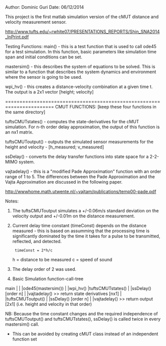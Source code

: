 Author: Dominic Guri
Date: 06/12/2014

This project is the first matlab simulation version of the cMUT distance and velocity measurement sensor. 

http://www.tufts.edu/~rwhite07/PRESENTATIONS_REPORTS/Shin_SNA2014_InPrint.pdf

Testing Functions:
main() - this is a test function that is used to call ode45 for a test simulation. In this function, basic parameters like simulation time span and initial conditions can be set. 

mastersim() - this describes the system of equations to be solved. This is similar to a function that describes the system dynamics and environment where the sensor is going to be used.

wpi_hv() - this creates a distance-velocity combination at a given time t. The output is a 2x1 vector [height; velocity]

=======================================================================
CMUT FUNCTIONS: [keep these four functions in the same directory]

tuftsCMUTstates() - computes the state-derivatives for the cMUT simulation. For n-th order delay approximation, the output of this function is an nx1 matrix. 

tuftsCMUToutput() - outputs the simulated sensor measurements for the height and velocity - [h_measured; v_measured]

ssDelay() - converts the delay transfer functions into state space for a 2-2-MIMO system.

vajtadelay() - this is a "modified Pade Approximation" function with an order range of 1 to 5. The differences between the Pade Approximation and the Vajta Approximation are discussed in the following paper.

http://wwwhome.math.utwente.nl/~vajtam/publications/temp00-pade.pdf

Notes:
1. The tuftsCMUToutput simulates a +/-0.06m/s standard deviation on the velocity output and +/-0.01m on the distance measurement.

2. Current delay time constant (timeConst) depends on the distance measured - this is based on assumming that the processing time is significantly dominated by the time it takes for a pulse to be transmitted, reflected, and detected. 
		
		timeConst = 2*h/c
	h = distance to be measured
	c = speed of sound

3. The delay order of 2 was used.

4. Basic Simulation function-call-tree

main
	|
	|
	|ode45(mastersim())
		|
		|wpi_hv()
		|tuftsCMUTstates()
			|
			|ssDelay() [order n]
				|
				|vajtadelay()
			>> return state derivatives [nx1]
		|
		|tuftsCMUToutput()
			|
			|ssDelay() [order n]
				|
				|vajtadelay()
			>> return output [2x1] (i.e. height and velocity in that order)
			
NB: Because the time constant changes and the required independence of tuftsCMUToutput() and tuftsCMUTstates(), ssDelay() is called twice in every mastersim() call. 
* This can be avoided by creating cMUT class instead of an independent function set





















